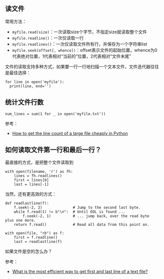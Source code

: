 
## 读文件

常用方法：

- `myfile.read(size)`：一次读取size个字节，不指定size就读取整个文件
- `myfile.readline()`：一次仅读取一行
- `myfile.readlines()`：一次仅读取文件所有行，并保存为一个字符串list
- `myfile.seek(offset[, whence])`：offset表示文件的起始位置，whence为0代表绝对位置，1代表相对“当前的”位置，2代表相对“文件末尾”

文件的读取支持多种方式，如果要一行一行地扫描一个文本文件，文件迭代器往往是最佳选择：

```
for line in open('myfile'):
  print(line, end='')
```

## 统计文件行数

```
num_lines = sum(1 for _ in open('myfile.txt'))
```

参考：

- [How to get the line count of a large file cheaply in Python](https://stackoverflow.com/questions/845058/how-to-get-the-line-count-of-a-large-file-cheaply-in-python)

## 如何读取文件第一行和最后一行？

最直接的方式，是把整个文件读取到

```
with open(filename, 'r') as fh:
    lines = fh.readlines()
    first = lines[0]
    last = lines[-1]    
```

当然，还有更高效的方式：

```
def readlastline(f):
    f.seek(-2, 2)              # Jump to the second last byte.
    while f.read(1) != b"\n":  # Until EOL is found ...
        f.seek(-2, 1)          # ... jump back, over the read byte plus one more.
    return f.read()            # Read all data from this point on.
    
with open(file, "rb") as f:
    first = f.readline()
    last = readlastline(f)
```

如果文件是空的怎么办？



参考：

- [What is the most efficient way to get first and last line of a text file?](https://stackoverflow.com/questions/3346430/what-is-the-most-efficient-way-to-get-first-and-last-line-of-a-text-file)